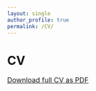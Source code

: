 ```yaml
---
layout: single
author_profile: true
permalink: /CV/
---
```


<body>
 <h1> CV</h1>
 <font size="3">
  <p class="paragraph_style_link"><a href="GabrielReyes_CV.pdf">Download full CV as PDF </a></p>
